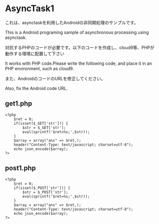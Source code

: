 # AsyncTask1

これは、asynctaskを利用したAndroidの非同期処理のサンプルです。

This is a Android programing sample of asynchronous processing using asynctask.

対抗するPHPのコードが必要です。以下のコードを作成し、cloud9等、PHPが動作する環境に配置して下さい

It works with PHP code.Please write the following code, and place it in an PHP environment, such as cloud9.

また、AndroidのコードのURLを修正してください。

Also, fix the Android code URL.

## get1.php
```
<?php
    $ret = 0;
    if(isset($_GET['str'])) {
        $str = $_GET['str'];
        eval(sprintf('$ret=%s;',$str));
    }
    $array = array("ans" => $ret,);
    header("Content-Type: text/javascript; charset=utf-8");
    echo json_encode($array);
?>
```

## post1.php
```
<?php
    $ret = 0;
    if(isset($_POST['str'])) {
        $str = $_POST['str'];
        eval(sprintf('$ret=%s;',$str));
    }
    $array = array("ans" => $ret,);
    header("Content-Type: text/javascript; charset=utf-8");
    echo json_encode($array);
?>
```
